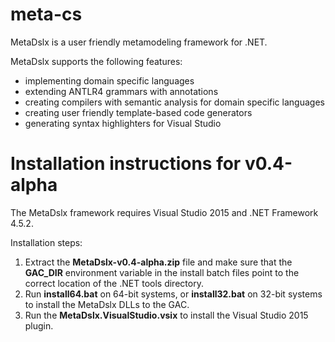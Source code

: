# meta-cs
MetaDslx is a user friendly metamodeling framework for .NET.

MetaDslx supports the following features:
* implementing domain specific languages
* extending ANTLR4 grammars with annotations
* creating compilers with semantic analysis for domain specific languages
* creating user friendly template-based code generators
* generating syntax highlighters for Visual Studio

# Installation instructions for v0.4-alpha

The MetaDslx framework requires Visual Studio 2015 and .NET Framework 4.5.2.

Installation steps:

1. Extract the **MetaDslx-v0.4-alpha.zip** file and make sure that the **GAC_DIR** environment variable in the install batch files point to the correct location of the .NET tools directory.
2. Run **install64.bat** on 64-bit systems, or **install32.bat** on 32-bit systems to install the MetaDslx DLLs to the GAC.
3. Run the **MetaDslx.VisualStudio.vsix** to install the Visual Studio 2015 plugin.

